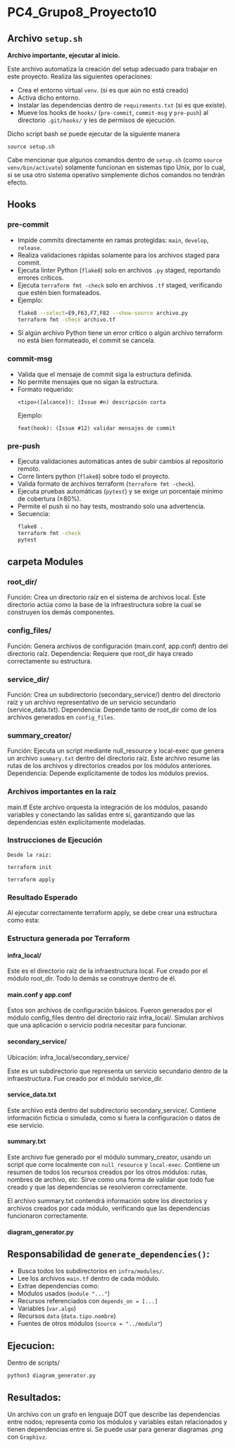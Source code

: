 # PC4_Grupo8_Proyecto10

## Archivo `setup.sh`

**Archivo importante, ejecutar al inicio.**

Este archivo automatiza la creación del setup adecuado para trabajar en este proyecto. Realiza las siguientes operaciones:

- Crea el entorno virtual `venv`. (si es que aún no está creado)
- Activa dicho entorno.
- Instalar las dependencias dentro de `requirements.txt` (si es que existe).
- Mueve los hooks de `hooks/` (`pre-commit`, `commit-msg` y `pre-push`) al directorio `.git/hooks/` y les de permisos de ejecución.

Dicho script bash se puede ejecutar de la siguiente manera

```
source setup.sh
```

Cabe mencionar que algunos comandos dentro de `setup.sh` (como `source venv/bin/activate`) solamente funcionan en sistemas tipo Unix, por lo cual, si se usa otro sistema operativo simplemente dichos comandos no tendrán efecto.

## Hooks

### pre-commit

- Impide commits directamente en ramas protegidas: `main`, `develop`, `release`.
- Realiza validaciones rápidas solamente para los archivos staged para commit.
- Ejecuta linter Python (`flake8`) solo en archivos `.py` staged, reportando errores críticos.
- Ejecuta `terraform fmt -check` solo en archivos `.tf` staged, verificando que estén bien formateados.
- Ejemplo:
  ```bash
  flake8 --select=E9,F63,F7,F82 --show-source archivo.py
  terraform fmt -check archivo.tf
  ```
- Si algún archivo Python tiene un error crítico o algún archivo terraform no está bien formateado, el commit se cancela.

### commit-msg

- Valida que el mensaje de commit siga la estructura definida.
- No permite mensajes que no sigan la estructura.
- Formato requerido:
  ```
  <tipo>([alcance]): (Issue #n) descripción corta
  ```
  Ejemplo:
  ```
  feat(hook): (Issue #12) validar mensajes de commit
  ```

### pre-push

- Ejecuta validaciones automáticas antes de subir cambios al repositorio remoto.
- Corre linters python (`flake8`) sobre todo el proyecto.
- Valida formato de archivos terraform (`terraform fmt -check`).
- Ejecuta pruebas automáticas (`pytest`) y se exige un porcentaje mínimo de cobertura (≥80%).
- Permite el push si no hay tests, mostrando solo una advertencia.
- Secuencia:
  ```bash
  flake8 .
  terraform fmt -check
  pytest
  ```

## carpeta Modules
### root_dir/
Función:
Crea un directorio raíz en el sistema de archivos local. Este directorio actúa como la base de la infraestructura sobre la cual se construyen los demás componentes.

### config_files/
Función:
Genera archivos de configuración (main.conf, app.conf) dentro del directorio raíz.
Dependencia: Requiere que root_dir haya creado correctamente su estructura.

### service_dir/
Función:
Crea un subdirectorio (secondary_service/) dentro del directorio raíz y un archivo representativo de un servicio secundario (service_data.txt).
Dependencia: Depende tanto de root_dir como de los archivos generados en `config_files`.

### summary_creator/
Función:
Ejecuta un script mediante null_resource y local-exec que genera un archivo `summary.txt` dentro del directorio raíz. Este archivo resume las rutas de los archivos y directorios creados por los módulos anteriores.
Dependencia: Depende explícitamente de todos los módulos previos.

### Archivos importantes en la raíz
main.tf
Este archivo orquesta la integración de los módulos, pasando variables y conectando las salidas entre sí, garantizando que las dependencias estén explícitamente modeladas.

### Instrucciones de Ejecución

```
Desde la raiz:

terraform init

terraform apply
```

### Resultado Esperado
Al ejecutar correctamente terraform apply, se debe crear una estructura como esta:


### Estructura generada por Terraform
#### infra_local/
Este es el directorio raíz de la infraestructura local. Fue creado por el módulo root_dir. Todo lo demás se construye dentro de él.

#### main.conf y app.conf
Estos son archivos de configuración básicos.
Fueron generados por el módulo config_files dentro del directorio raíz infra_local/. Simulan archivos que una aplicación o servicio podría necesitar para funcionar.

#### secondary_service/
 Ubicación: infra_local/secondary_service/

Este es un subdirectorio que representa un servicio secundario dentro de la infraestructura. Fue creado por el módulo service_dir.

#### service_data.txt
Este archivo está dentro del subdirectorio secondary_service/.
Contiene información ficticia o simulada, como si fuera la configuración o datos de ese servicio.

#### summary.txt
Este archivo fue generado por el módulo summary_creator, usando un script que corre localmente con `null_resource` y `local-exec`.
Contiene un resumen de todos los recursos creados por los otros módulos: rutas, nombres de archivo, etc. Sirve como una forma de validar que todo fue creado y que las dependencias se resolvieron correctamente.

El archivo summary.txt contendrá información sobre los directorios y archivos creados por cada módulo, verificando que las dependencias funcionaron correctamente.


#### diagram_generator.py

## Responsabilidad de `generate_dependencies()`:

- Busca todos los subdirectorios en `infra/modules/`.
- Lee los archivos `main.tf` dentro de cada módulo.
- Extrae dependencias como:
- Módulos usados (`module "..."`)
- Recursos referenciados con `depends_on = [...]`
- Variables (`var.algo`)
- Recursos `data` (`data.tipo.nombre`)
- Fuentes de otros módulos (`source = "../modulo"`)

## Ejecucion:

Dentro de scripts/

```
python3 diagram_generator.py
```


## Resultados:
Un archivo con un grafo en lenguaje DOT que describe las dependencias entre nodos; representa como los módulos y variables estan relacionados y tienen dependencias entre si. Se puede usar para generar diagramas .png con `Graphivz`.

